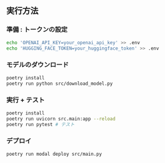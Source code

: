 ## 実行方法
### 準備 : トークンの設定
```bash
echo 'OPENAI_API_KEY=your_openai_api_key' >> .env
echo 'HUGGING_FACE_TOKEN=your_huggingface_token' >> .env
```
### モデルのダウンロード
```bash
poetry install
poetry run python src/download_model.py
```
### 実行 + テスト
```bash
poetry install
poetry run uvicorn src.main:app --reload
poetry run pytest # テスト
```

### デプロイ
```bash
poetry run modal deploy src/main.py
```